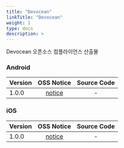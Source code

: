 ```yaml
---
title: "Devocean"
linkTitle: "Devocean"
weight: 1
type: docs
description: >
---
```


Devocean 오픈소스 컴플라이언스 산출물

### Android

| Version | OSS Notice | Source Code |
|---|:---:|:---:|
| 1.0.0 | [notice](https://opensource.sktelecom.com/compliance_artifacts/devocean/android/1.0.0/Devocean_Android_1.0.0_OSS_Notice.html)  | - |

### iOS

| Version | OSS Notice | Source Code |
|---|:---:|:---:|
| 1.0.0 | [notice](https://opensource.sktelecom.com/compliance_artifacts/devocean/ios/1.0.0/Devocean_ios_1.0.0_OSS_Notice.html)  | - |